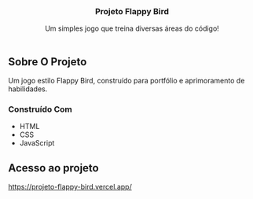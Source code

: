 <br />
<p align="center">

  <h3 align="center">Projeto Flappy Bird</h3>

  <p align="center">
    Um simples jogo que treina diversas áreas do código!
    <br />
    <br />
  </p>
</p>

## Sobre O Projeto

Um jogo estilo Flappy Bird, construído para portfólio e aprimoramento de habilidades.

### Construído Com

* HTML
* CSS
* JavaScript

## Acesso ao projeto

https://projeto-flappy-bird.vercel.app/
